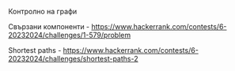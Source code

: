 Контролно на графи

Свързани компоненти - https://www.hackerrank.com/contests/6-20232024/challenges/1-579/problem

Shortest paths - https://www.hackerrank.com/contests/6-20232024/challenges/shortest-paths-2
